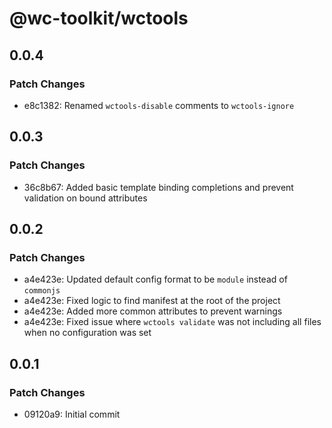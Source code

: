 # @wc-toolkit/wctools

## 0.0.4

### Patch Changes

- e8c1382: Renamed `wctools-disable` comments to `wctools-ignore`

## 0.0.3

### Patch Changes

- 36c8b67: Added basic template binding completions and prevent validation on bound attributes

## 0.0.2

### Patch Changes

- a4e423e: Updated default config format to be `module` instead of `commonjs`
- a4e423e: Fixed logic to find manifest at the root of the project
- a4e423e: Added more common attributes to prevent warnings
- a4e423e: Fixed issue where `wctools validate` was not including all files when no configuration was set

## 0.0.1

### Patch Changes

- 09120a9: Initial commit
